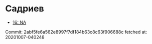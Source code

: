 # Садриев
- [16: NA](16.md)

Commit: 2abf5fe6a562e8997f7df184b63c8c63f906688c
 fetched at: 20201007-040248

